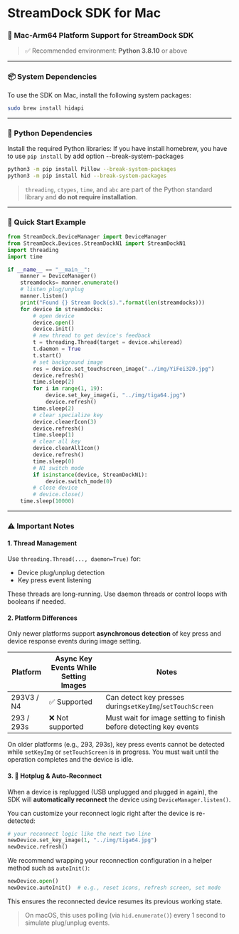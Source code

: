 # StreamDock SDK for Mac 

### 🔧 Mac-Arm64 Platform Support for StreamDock SDK

> ✅ Recommended environment: **Python 3.8.10** or above

---

### 📦 System Dependencies

To use the SDK on Mac, install the following system packages:

```bash
sudo brew install hidapi
```
---

### 🐍 Python Dependencies

Install the required Python libraries:
If you have install homebrew, you have to use `pip install` by add option --break-system-packages

```bash
python3 -m pip install Pillow --break-system-packages
python3 -m pip install hid --break-system-packages
```
> `threading`, `ctypes`, `time`, and `abc` are part of the Python standard library and ​**do not require installation**​.

---


### 🚀 Quick Start Example

```python
from StreamDock.DeviceManager import DeviceManager
from StreamDock.Devices.StreamDockN1 import StreamDockN1
import threading
import time

if __name__ == "__main__":
    manner = DeviceManager()
    streamdocks= manner.enumerate()
    # listen plug/unplug
    manner.listen()
    print("Found {} Stream Dock(s).".format(len(streamdocks)))
    for device in streamdocks:
        # open device
        device.open()
        device.init()
        # new thread to get device's feedback
        t = threading.Thread(target = device.whileread)
        t.daemon = True
        t.start()
        # set background image
        res = device.set_touchscreen_image("../img/YiFei320.jpg")
        device.refresh()
        time.sleep(2)
        for i in range(1, 19):
            device.set_key_image(i, "../img/tiga64.jpg")
            device.refresh()
        time.sleep(2)
        # clear specialize key
        device.cleaerIcon(3)
        device.refresh()
        time.sleep(1)
        # clear all key
        device.clearAllIcon()
        device.refresh()
        time.sleep(0)
        # N1 switch mode
        if isinstance(device, StreamDockN1):
            device.switch_mode(0)
        # close device
        # device.close()
    time.sleep(10000)
```

---

### ⚠️ Important Notes

#### 1. Thread Management

Use `threading.Thread(..., daemon=True)` for:

* Device plug/unplug detection
* Key press event listening

These threads are long-running. Use daemon threads or control loops with booleans if needed.

#### 2. Platform Differences

Only newer platforms support **asynchronous detection** of key press and device response events during image setting.

| Platform   | Async Key Events While Setting Images | Notes                                                             |
| ------------ | --------------------------------------- | ------------------------------------------------------------------- |
| 293V3 / N4 | ✅ Supported                          | Can detect key presses during`setKeyImg`/`setTouchScreen` |
| 293 / 293s | ❌ Not supported                      | Must wait for image setting to finish before detecting key events |

On older platforms (e.g., 293, 293s), key press events cannot be detected while `setKeyImg` or `setTouchScreen` is in progress. You must wait until the operation completes and the device is idle.

#### 3. 🔌 Hotplug & Auto-Reconnect

When a device is replugged (USB unplugged and plugged in again), the SDK will **automatically reconnect** the device using `DeviceManager.listen()`.

You can customize your reconnect logic right after the device is re-detected:

```python
# your reconnect logic like the next two line
newDevice.set_key_image(1, "../img/tiga64.jpg")
newDevice.refresh()
```

We recommend wrapping your reconnection configuration in a helper method such as `autoInit()`:

```python
newDevice.open()
newDevice.autoInit()  # e.g., reset icons, refresh screen, set mode
```

This ensures the reconnected device resumes its previous working state.

> On macOS, this uses polling (via `hid.enumerate()`) every 1 second to simulate plug/unplug events.
